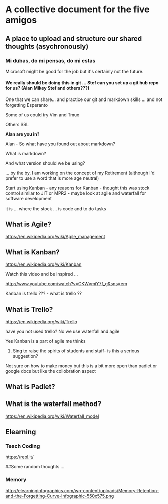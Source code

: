 # A collective document for the five amigos

## A place to upload and structure our shared thoughts (asychronously)

### Mi dubas, do mi pensas, do mi estas

Microsoft might be good for the job but it's certainly not the future.

#### We really should be doing this in git ... Stef can you set up a git hub repo for us? (Alan Mikey Stef and others???)

One that we can share... and practice our git and markdown skills ...
and not forgetting Esperanto

Some of us could try Vim and Tmux

Others SSL

**Alan are you in?**

Alan - So what have you found out about markdown?

What is markdown?

And what version should we be using?

... by the by, I am working on the concept of my Retirement (although I'd
prefer to use a word that is more age neutral)

Start using Kanban - any reasons for Kanban - thought this was stock control similar to JIT or MPR2  - maybe look at agile and waterfall for software development 

it is ... where the stock ... is code and to do tasks

## What is Agile?

<https://en.wikipedia.org/wiki/Agile_management>

## What is Kanban?

<https://en.wikipedia.org/wiki/Kanban>

Watch this video and be inspired ...

<http://www.youtube.com/watch?v=CKWvmiY7f_g&sns=em>

Kanban is trello ??? - what is trello ??

## What is Trello?

<https://en.wikipedia.org/wiki/Trello>

have you not used trello? 
No we use waterfall and agile


Yes Kanban is a part of agile me thinks

1.  Sing to raise the spirits of students and staff- is this a serious
    suggestion?

Not sure on how to make money but this is a bit more open than padlet or google docs but like the collobration aspect

## What is Padlet?

## What is the waterfall method?

<https://en.wikipedia.org/wiki/Waterfall_model>

## Elearning

### Teach Coding

<https://repl.it/>

##Some random thoughts ...

### Memory

<http://elearninginfographics.com/wp-content/uploads/Memory-Retention-and-the-Forgetting-Curve-Infographic-550x575.png>


